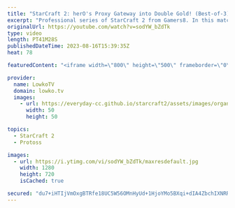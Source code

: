 ```yaml
---
title: "StarCraft 2: herO's Proxy Gateway into Double Gold! (Best-of-3)"
excerpt: "Professional series of StarCraft 2 from Gamers8. In this match between herO (Protoss) and HeroMarine (Terran) both players are very evenly matched. In the game on Royal Blood herO decides to open up with a Proxy Gateway, into Double Gold base proxy. HeroMarine scouts this, and desperately tries to stop"
originalUrl: https://youtube.com/watch?v=sodYW_bZdTk
type: video
length: PT41M28S
publishedDateTime: 2023-08-16T15:39:35Z
heat: 78

featuredContent: "<iframe width=\"800\" height=\"500\" frameborder=\"0\" src=\"https://www.youtube.com/embed/sodYW_bZdTk\" allow=\"accelerometer; autoplay; encrypted-media; gyroscope; picture-in-picture\" allowfullscreen></iframe>"

provider:
  name: LowkoTV
  domain: lowko.tv
  images:
    - url: https://everyday-cc.github.io/starcraft2/assets/images/organizations/lowko.tv-50x50.jpg
      width: 50
      height: 50

topics:
  - StarCraft 2
  - Protoss

images:
  - url: https://i.ytimg.com/vi/sodYW_bZdTk/maxresdefault.jpg
    width: 1280
    height: 720
    isCached: true

secured: "du7+iHTIjVmOxgBTRfe18UC5W56OMnHyUd+1HjoYMo5BXqi+dIA4ZbchIXNRRg04Ww+WLkxRUXQkt22jcYuMKcvA9WpBRrAVXetWTYo846t0+JgmDS9K+G2hr6tO/P64yhlO1wor/1fuRX806p0QSX5mKvVYVlU6YlCuVkj5pSfGaCWNkRAD8AWICVDgPoJCUDwQhNk+gOGJ01itBskc0BTrBcweNHstPelok5cZPI7CMnzbRochXjZLhFzVuROlSt0Rc30hEYvzAkjs0vlpPyO38muYWqyxUz/+ZMp5akzrGXMscAKFvD8fbkk36Gx+usfh3HJ9TuHt7S6/sO9dgBtPkC47L+d0qsYpiwasGhVXbcpjCTVDa0LV/0247Ht1zCtEQQGQ9i5t/oUKp09nKRxW0cRawuf22x7+y9sw7iU=;MhG+azFBWoThkdRc3ZTbKA=="
---
```


